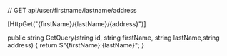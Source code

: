  // GET api/user/firstname/lastname/address
 
 [HttpGet("{firstName}/{lastName}/{address}")]

public string GetQuery(string id, string firstName, string lastName,string      address)
{
 return $"{firstName}:{lastName}";
}